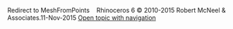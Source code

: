 ---
---

Redirect to MeshFromPoints&#160;
&#160;
Rhinoceros 6 © 2010-2015 Robert McNeel &amp; Associates.11-Nov-2015
 [Open topic with navigation](meshfrompoints.html) 

